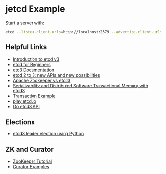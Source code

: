 # jetcd Example

Start a server with:
```bash
etcd --listen-client-urls=http://localhost:2379 --advertise-client-urls=http://localhost:2379
```

## Helpful Links
*   [Introduction to etcd v3](https://www.youtube.com/watch?v=hQigKX0MxPw)
*   [etcd for Beginners](https://www.youtube.com/watch?v=L9xkXzpEY6Q)
*   [etc3 Documentation](https://github.com/etcd-io/etcd/blob/master/Documentation/docs.md)
*   [etcd 2 to 3: new APIs and new possibilities](https://www.compose.com/articles/etcd2to3-new-apis-and-new-possibilities/)
*   [Apache Zookeeper vs etcd3](https://medium.com/@Imesha94/apache-curator-vs-etcd3-9c1362600b26)
*   [Serializability and Distributed Software Transactional Memory with etcd3](https://coreos.com/blog/transactional-memory-with-etcd3.html)
*   [Transaction Example](https://banzaicloud.com/blog/jetcd_bug/)
*   [play.etcd.io](http://play.etcd.io/play)
*   [Go etcd3 API](https://godoc.org/github.com/coreos/etcd/clientv3)

## Elections
*   [etcd3 leader election using Python](https://www.sandtable.com/etcd3-leader-election-using-python/)

## ZK and Curator
*   [ZooKeeper Tutorial](https://data-flair.training/blogs/zookeeper-tutorial/)
*   [Curator Examples](https://github.com/yiming187/curator-example/tree/master/src/main/java/com/ctrip/zk/curator/example)